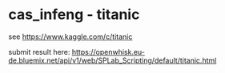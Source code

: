 # cas_infeng - titanic

see https://www.kaggle.com/c/titanic

submit result here:
https://openwhisk.eu-de.bluemix.net/api/v1/web/SPLab_Scripting/default/titanic.html


